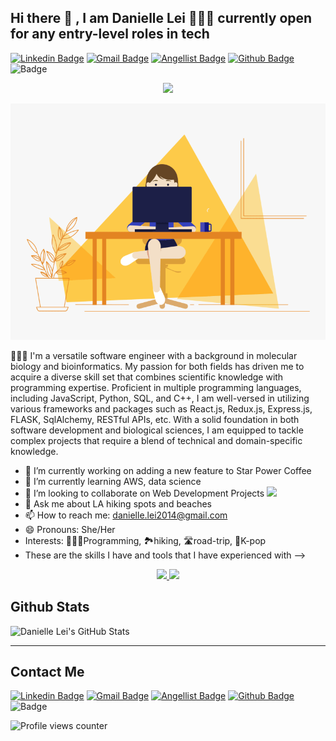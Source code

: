 <!-- ### Hi there 👋 -->
## Hi there 👋 , I am Danielle Lei 👩🏻‍💻 currently open for any entry-level roles in tech
[![Linkedin Badge](https://img.shields.io/badge/-Danielle_Lei-blue?style=flat&logo=Linkedin&logoColor=white&link=https://www.linkedin.com/in/danielle-lei/)](https://www.linkedin.com/in/danielle-lei/)
[![Gmail Badge](https://img.shields.io/badge/-danielle.lei2014@gmail.com-c14438?style=flat&logo=Gmail&logoColor=white&link=mailto:danielle.lei2014@gmail.com)](mailto:danielle.lei2014@gmail.com)
[![Angellist Badge](https://img.shields.io/badge/-Danielle_Lei-black?style=flat&logo=Angellist&logoColor=white&link=https://wellfound.com/u/danielle-lei)](https://wellfound.com/u/danielle-lei)
[![Github Badge](https://img.shields.io/badge/-daniellelei-black?style=flat&logo=Github&logoColor=white&link=https://github.com/daniellelei)](https://github.com/daniellelei)
![Badge](https://img.shields.io/badge/Portfolio-blue?style=flat&link=https://daniellelei.github.io/)

<p align="center">
  <a href="https://daniellelei.github.io/"><img src="https://readme-typing-svg.herokuapp.com?font=Fira+Code&color=e38422&background=fadd924D&size=25&center=true&vCenter=true&width=600&height=100&lines=Hi+there+👋+My+Name+is+Danielle+Lei;I+Am+a+Software+Engineer+👩🏻‍💻;"></a>
</p>
<p align="center">
  <img src = "https://github.com/daniellelei/daniellelei/blob/main/coding%20girl.gif?raw=true" style="width:650px">
</p>


👩🏻‍💻 I'm a versatile software engineer with a background in molecular biology and bioinformatics. My passion for both fields has driven me to acquire a diverse skill set that combines scientific knowledge with programming expertise. Proficient in multiple programming languages, including JavaScript, Python, SQL, and C++, I am well-versed in utilizing various frameworks and packages such as React.js, Redux.js, Express.js, FLASK, SqlAlchemy, RESTful APIs, etc. With a solid foundation in both software development and biological sciences, I am equipped to tackle complex projects that require a blend of technical and domain-specific knowledge.


- 🔭 I’m currently working on adding a new feature to Star Power Coffee
- 🌱 I’m currently learning AWS, data science
- 👯 I’m looking to collaborate on Web Development Projects <img src="https://media.giphy.com/media/WUlplcMpOCEmTGBtBW/giphy.gif" width="30">
- 💬 Ask me about LA hiking spots and beaches
- 📫 How to reach me: danielle.lei2014@gmail.com
- 😄 Pronouns: She/Her
- Interests: 👩🏻‍💻Programming, 🏞️hiking,  🛣️road-trip, 🖤K-pop
- These are the skills I have and tools that I have experienced with
-->

<p align="center">
  <a href="https://skillicons.dev">
    <img src="https://skillicons.dev/icons?i=js,html,css,react,redux,sequelize,python,flask,nodejs,postman" />
    <img src="https://skillicons.dev/icons?i=git,github,linux,docker,postgres,aws,sqlite,cpp,express,vscode" />
  </a>
</p>



## Github Stats  

![Danielle Lei's GitHub Stats](https://github-readme-stats.vercel.app/api?username=daniellelei&theme=gruvbox&show_icons=true&rank_icon=github)

---

## Contact Me
[![Linkedin Badge](https://img.shields.io/badge/-Danielle_Lei-blue?style=flat&logo=Linkedin&logoColor=white&link=https://www.linkedin.com/in/danielle-lei/)](https://www.linkedin.com/in/danielle-lei/)
[![Gmail Badge](https://img.shields.io/badge/-danielle.lei2014@gmail.com-c14438?style=flat&logo=Gmail&logoColor=white&link=mailto:danielle.lei2014@gmail.com)](mailto:danielle.lei2014@gmail.com)
[![Angellist Badge](https://img.shields.io/badge/-Danielle_Lei-black?style=flat&logo=Angellist&logoColor=white&link=https://wellfound.com/u/danielle-lei)](https://wellfound.com/u/danielle-lei)
[![Github Badge](https://img.shields.io/badge/-daniellelei-black?style=flat&logo=Github&logoColor=white&link=https://github.com/daniellelei)](https://github.com/daniellelei)
![Badge](https://img.shields.io/badge/Portfolio-blue?style=flat&link=https://daniellelei.github.io/)

![Profile views counter](https://komarev.com/ghpvc/?username=daniellelei&&style=flat-square)  
